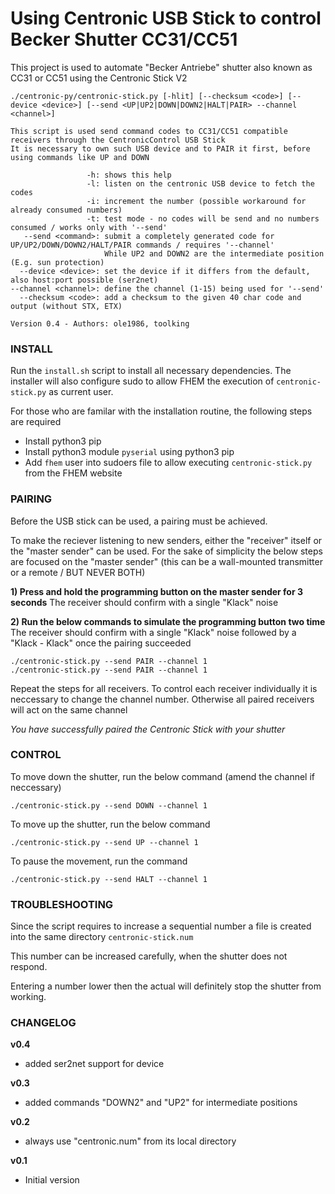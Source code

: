 # Using Centronic USB Stick to control Becker Shutter CC31/CC51

This project is used to automate "Becker Antriebe" shutter also known as CC31 or CC51 using the Centronic Stick V2

```
./centronic-py/centronic-stick.py [-hlit] [--checksum <code>] [--device <device>] [--send <UP|UP2|DOWN|DOWN2|HALT|PAIR> --channel <channel>]

This script is used send command codes to CC31/CC51 compatible receivers through the CentronicControl USB Stick
It is necessary to own such USB device and to PAIR it first, before using commands like UP and DOWN

                 -h: shows this help
                 -l: listen on the centronic USB device to fetch the codes
                 -i: increment the number (possible workaround for already consumed numbers)
                 -t: test mode - no codes will be send and no numbers consumed / works only with '--send'
   --send <command>: submit a completely generated code for UP/UP2/DOWN/DOWN2/HALT/PAIR commands / requires '--channel'
                     While UP2 and DOWN2 are the intermediate position (E.g. sun protection)
  --device <device>: set the device if it differs from the default, also host:port possible (ser2net)
--channel <channel>: define the channel (1-15) being used for '--send'
  --checksum <code>: add a checksum to the given 40 char code and output (without STX, ETX)

Version 0.4 - Authors: ole1986, toolking
```

### INSTALL

Run the `install.sh` script to install all necessary dependencies.
The installer will also configure sudo to allow FHEM the execution of `centronic-stick.py` as current user.

For those who are familar with the installation routine, the following steps are required

* Install python3 pip
* Install python3 module `pyserial` using python3 pip
* Add `fhem` user into sudoers file to allow executing `centronic-stick.py` from the FHEM website

### PAIRING

Before the USB stick can be used, a pairing must be achieved.

To make the reciever listening to new senders, either the "receiver" itself or the "master sender" can be used. For the sake of simplicity the below steps are focused on the "master sender" (this can be a wall-mounted transmitter or a remote / BUT NEVER BOTH)

**1) Press and hold the programming button on the master sender for 3 seconds**
The receiver should confirm with a single "Klack" noise

**2) Run the below commands to simulate the programming button two time**
The receiver should confirm with a single "Klack" noise followed by a "Klack - Klack" once the pairing succeeded

```
./centronic-stick.py --send PAIR --channel 1
./centronic-stick.py --send PAIR --channel 1
```

Repeat the steps for all receivers.
To control each receiver individually it is neccessary to change the channel number. Otherwise all paired receivers will act on the same channel

*You have successfully paired the Centronic Stick with your shutter*

### CONTROL

To move down the shutter, run the below command (amend the channel if neccessary)

```
./centronic-stick.py --send DOWN --channel 1
```

To move up the shutter, run the below command

```
./centronic-stick.py --send UP --channel 1
```

To pause the movement, run the command

```
./centronic-stick.py --send HALT --channel 1
```

### TROUBLESHOOTING

Since the script requires to increase a sequential number a file is created into the same directory `centronic-stick.num`

This number can be increased carefully, when the shutter does not respond. 

Entering a number lower then the actual will definitely stop the shutter from working.


### CHANGELOG

**v0.4**

- added ser2net support for device

**v0.3**

- added commands "DOWN2" and "UP2" for intermediate positions

**v0.2**

- always use "centronic.num" from its local directory

**v0.1**

- Initial version